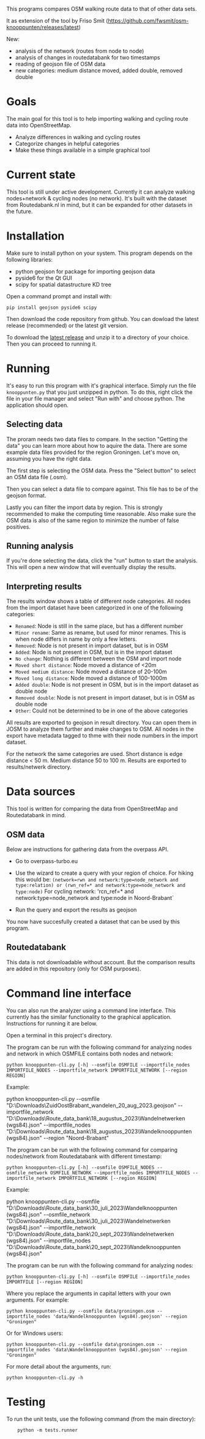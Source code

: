 This programs compares OSM walking route data to that of other data sets.

It as extension of the tool by Friso Smit (https://github.com/fwsmit/osm-knooppunten/releases/latest)

New:
- analysis of the network (routes from node to node)
- analysis of changes in routedatabank for two timestamps
- reading of geojson file of OSM data
- new categories: medium distance moved, added double, removed double

# Goals

The main goal for this tool is to help importing walking and cycling route data
into OpenStreetMap.

- Analyze differences in walking and cycling routes
- Categorize changes in helpful categories
- Make these things available in a simple graphical tool

# Current state

This tool is still under active development. Currently it can analyze
walking nodes+network & cycling nodes (no network). It's built with the dataset from Routedabank.nl in mind, but it
can be expanded for other datasets in the future.

# Installation

Make sure to install python on your system. This program depends on the
following libraries:

- python geojson for package for importing geojson data
- pyside6 for the Qt GUI
- scipy for spatial datastructure KD tree

Open a command prompt and install with:
	
	pip install geojson pyside6 scipy

Then download the code repository from github. You can dowload the latest
release (recommended) or the latest git version.

To download the [latest release](https://github.com/Wolderik/osm-knooppunten-netwerken)
and unzip it to a directory of your choice. Then you can proceed to running it.

# Running

It's easy to run this program with it's graphical interface. Simply run the
file `knooppunten.py` that you just unzipped in python. To do this, right click
the file in your file manager and select "Run with" and choose python. The
application should open.

## Selecting data

The proram needs two data files to compare. In the section "Getting the data"
you can learn more about how to aquire the data. There are
some example data files provided for the region Groningen.
Let's move on, assuming you have the right data.

The first step is selecting the OSM data. Press the "Select button" to select
an OSM data file (.osm).

Then you can select a data file to compare against. This file has to be of the
geojson format.

Lastly you can filter the import data by region. This is strongly recommended
to make the computing time reasonable. Also make sure the OSM data is also of
the same region to minimize the number of false positives.

## Running analysis

If you're done selecting the data, click the "run" button to start the
analysis. This will open a new window that will eventually display the results.

## Interpreting results

The results window shows a table of different node categories. All nodes from
the import dataset have been categorized in one of the following categories:

- `Renamed`: Node is still in the same place, but has a different number
- `Minor rename`: Same as rename, but used for minor renames. This is when node
  differs in name by only a few letters.
- `Removed`: Node is not present in import dataset, but is in OSM
- `Added`: Node is not present in OSM, but is in the import dataset
- `No change`: Nothing is different between the OSM and import node
- `Moved short distance`: Node moved a distance of <20m
- `Moved medium distance`: Node moved a distance of 20-100m
- `Moved long distance`: Node moved a distance of 100-1000m
- `Added double`: Node is not present in OSM, but is in the import dataset as double node
- `Removed double`: Node is not present in import dataset, but is in OSM as double node
- `Other`: Could not be determined to be in one of the above categories

All results are exported to geojson in result directory. You can open them in JOSM to analyze them
further and make changes to OSM. All nodes in the export have metadata tagged
to thme with their node numbers in the import dataset.

For the network the same categories are used. Short distance is edge distance < 50 m. Medium distance 50 to 100 m. Results are exported to results/netwerk directory.

# Data sources

This tool is written for comparing the data from OpenStreetMap and Routedatabank in mind.

## OSM data

Below are instructions for gathering data from the overpass API.

- Go to overpass-turbo.eu
- Use the wizard to create a query with your region of choice.
For hiking this would be: `(network=rwn and network:type=node_network and type:relation) or (rwn_ref=* and network:type=node_network and type:node)`
  For cycling network: 'rcn_ref=* and network:type=node_network and type:node in Noord-Brabant`

- Run the query and export the results as geojson

You now have succesfully created a dataset that can be used by this program.

## Routedatabank

This data is not downloadable without account. But the comparison results are added in this repository (only for OSM purposes).

# Command line interface

You can also run the analyzer using a command line interface. This currently has
the similar functionality to the graphical application. Instructions for running
it are below.

Open a terminal in this project's directory. 

The program can be run with the following command for analyzing nodes and network in which OSMFILE contains both nodes and network:

	python knooppunten-cli.py [-h] --osmfile OSMFILE --importfile_nodes IMPORTFILE_NODES --importfile_network IMPORTFILE_NETWORK [--region REGION]

Example:

python knooppunten-cli.py --osmfile "D:\Downloads\ZuidOostBrabant_wandelen_20_aug_2023.geojson" --importfile_network "D:\Downloads\Route_data_bank\18_augustus_2023\Wandelnetwerken (wgs84).json" --importfile_nodes "D:\Downloads\Route_data_bank\18_augustus_2023\Wandelknooppunten (wgs84).json" --region "Noord-Brabant"


The program can be run with the following command for comparing nodes/network from Routedatabank with different timestamp:

	python knooppunten-cli.py [-h] --osmfile OSMFILE_NODES --osmfile_network OSMFILE_NETWORK --importfile_nodes IMPORTFILE_NODES --importfile_network IMPORTFILE_NETWORK [--region REGION]

Example:

python knooppunten-cli.py --osmfile "D:\Downloads\Route_data_bank\30_juli_2023\Wandelknooppunten (wgs84).json" --osmfile_network "D:\Downloads\Route_data_bank\30_juli_2023\Wandelnetwerken (wgs84).json" --importfile_network "D:\Downloads\Route_data_bank\20_sept_2023\Wandelnetwerken (wgs84).json" --importfile_nodes "D:\Downloads\Route_data_bank\20_sept_2023\Wandelknooppunten (wgs84).json"


The program can be run with the following command for analyzing nodes:

	python knooppunten-cli.py [-h] --osmfile OSMFILE --importfile_nodes IMPORTFILE [--region REGION]

Where you replace the arguments in capital letters with your own arguments. For example:

	python knooppunten-cli.py --osmfile data/groningen.osm --importfile_nodes 'data/Wandelknooppunten (wgs84).geojson' --region "Groningen"

Or for Windows users:

	python knooppunten-cli.py --osmfile data\groningen.osm --importfile_nodes 'data\Wandelknooppunten (wgs84).geojson' --region "Groningen"


For more detail about the arguments, run:

	python knooppunten-cli.py -h

# Testing

To run the unit tests, use the following command (from the main directory):

        python -m tests.runner
